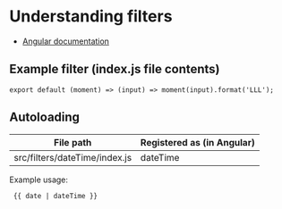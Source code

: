 # Understanding filters

* [Angular documentation](https://docs.angularjs.org/guide/filter)

## Example filter (index.js file contents)

```
export default (moment) => (input) => moment(input).format('LLL');
```

## Autoloading

|File path|Registered as (in Angular)|
|---|---|
|src/filters/dateTime/index.js|dateTime|

Example usage:

```
 {{ date | dateTime }}
 ```
